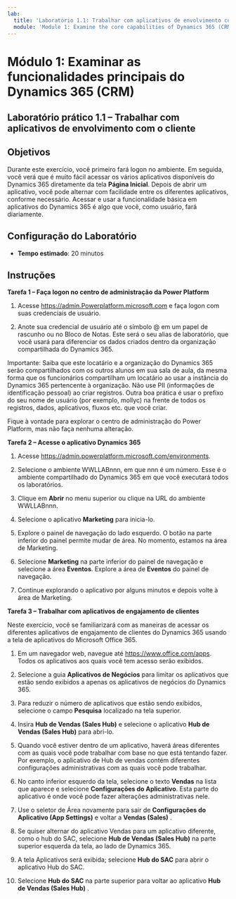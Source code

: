 ```yaml
---
lab:
  title: 'Laboratório 1.1: Trabalhar com aplicativos de envolvimento com o cliente'
  module: 'Module 1: Examine the core capabilities of Dynamics 365 (CRM)'
---
```


<a name="module-1-examine-the-core-capabilities-of-dynamics-365-crm"></a>Módulo 1: Examinar as funcionalidades principais do Dynamics 365 (CRM)
========================

## <a name="practice-lab-11---work-with-customer-engagement-apps"></a>Laboratório prático 1.1 – Trabalhar com aplicativos de envolvimento com o cliente 

## <a name="objectives"></a>Objetivos

Durante este exercício, você primeiro fará logon no ambiente. Em seguida, você verá que é muito fácil acessar os vários aplicativos disponíveis do Dynamics 365 diretamente da tela **Página Inicial**. Depois de abrir um aplicativo, você pode alternar com facilidade entre os diferentes aplicativos, conforme necessário. Acessar e usar a funcionalidade básica em aplicativos do Dynamics 365 é algo que você, como usuário, fará diariamente.


## <a name="lab-setup"></a>Configuração do Laboratório

  - **Tempo estimado**: 20 minutos

## <a name="instructions"></a>Instruções

**Tarefa 1 – Faça logon no centro de administração da Power Platform**

1. Acesse https://admin.Powerplatform.microsoft.com e faça logon com suas credenciais de usuário.

2. Anote sua credencial de usuário até o símbolo @ em um papel de rascunho ou no Bloco de Notas. Este será o seu alias de laboratório, que você usará para diferenciar os dados criados dentro da organização compartilhada do Dynamics 365.

Importante: Saiba que este locatário e a organização do Dynamics 365 serão compartilhados com os outros alunos em sua sala de aula, da mesma forma que os funcionários compartilham um locatário ao usar a instância do Dynamics 365 pertencente à organização. Não use PII (informações de identificação pessoal) ao criar registros. Outra boa prática é usar o prefixo do seu nome de usuário (por exemplo, mollyc) na frente de todos os registros, dados, aplicativos, fluxos etc. que você criar.

Fique à vontade para explorar o centro de administração do Power Platform, mas não faça nenhuma alteração.

**Tarefa 2 – Acesse o aplicativo Dynamics 365**

1. Acesse https://admin.powerplatform.microsoft.com/environments.

2. Selecione o ambiente WWLLABnnn, em que nnn é um número. Esse é o ambiente compartilhado do Dynamics 365 em que você executará todos os laboratórios.

3. Clique em **Abrir** no menu superior ou clique na URL do ambiente WWLLABnnn.

4. Selecione o aplicativo **Marketing** para inicia-lo.

5. Explore o painel de navegação do lado esquerdo. O botão na parte inferior do painel permite mudar de área. No momento, estamos na área de Marketing.

6. Selecione **Marketing** na parte inferior do painel de navegação e selecione a área **Eventos**. Explore a área de **Eventos** do painel de navegação.

7. Continue explorando o aplicativo por alguns minutos e depois volte à área de Marketing.

**Tarefa 3 – Trabalhar com aplicativos de engajamento de clientes**

Neste exercício, você se familiarizará com as maneiras de acessar os diferentes aplicativos de engajamento de clientes do Dynamics 365 usando a tela de aplicativos do Microsoft Office 365.

1.  Em um navegador web, navegue até https://www.office.com/apps. Todos os aplicativos aos quais você tem acesso serão exibidos.   

2.  Selecione a guia **Aplicativos de Negócios** para limitar os aplicativos que estão sendo exibidos a apenas os aplicativos de negócios do Dynamics 365.   

3.  Para reduzir o número de aplicativos que estão sendo exibidos, selecione o campo **Pesquisa** localizado na tela superior. 
 
4.  Insira **Hub de Vendas (Sales Hub)** e selecione o aplicativo **Hub de Vendas (Sales Hub)** para abri-lo.   

5. Quando você estiver dentro de um aplicativo, haverá áreas diferentes com as quais você pode trabalhar com base no que está tentando fazer. Por exemplo, o aplicativo de Hub de vendas contém diferentes configurações administrativas com as quais você pode trabalhar. 

6. No canto inferior esquerdo da tela, selecione o texto **Vendas** na lista que aparece e selecione **Configurações do Aplicativo**.  Esta parte do aplicativo é onde você pode fazer alterações administrativas nele.  

7. Use o seletor de Área novamente para sair de **Configurações do Aplicativo (App Settings)** e voltar a **Vendas (Sales)** .

8. Se quiser alternar do aplicativo Vendas para um aplicativo diferente, como o hub do SAC, selecione **Hub de Vendas (Sales Hub)** na parte superior esquerda da tela, ao lado de Dynamics 365. 

9. A tela Aplicativos será exibida; selecione **Hub do SAC** para abrir o aplicativo Hub do SAC. 

10. Selecione **Hub do SAC** na parte superior para voltar ao aplicativo **Hub de Vendas (Sales Hub)** . 
